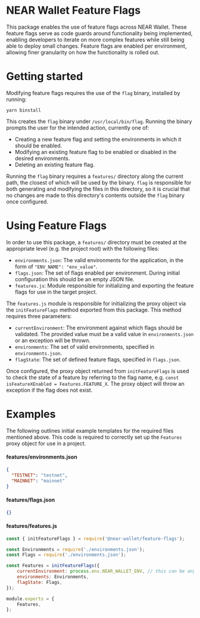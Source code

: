 # NEAR Wallet Feature Flags

This package enables the use of feature flags across NEAR Wallet. These feature flags serve as code guards around
functionality being implemented, enabling developers to iterate on more complex features while still being able to
deploy small changes. Feature flags are enabled per environment, allowing finer granularity on how the functionality
is rolled out.

Getting started
===

Modifying feature flags requires the use of the `flag` binary, installed by running:

`yarn binstall`

This creates the `flag` binary under `/usr/local/bin/flag`. Running the binary prompts the user for the intended action,
currently one of:
- Creating a new feature flag and setting the environments in which it should be enabled.
- Modifying an existing feature flag to be enabled or disabled in the desired environments.
- Deleting an existing feature flag.

Running the `flag` binary requires a `features/` directory along the current path, the closest of which will be used
by the binary. `flag` is responsible for both generating and modifying the files in this directory, so it is crucial
that no changes are made to this directory's contents outside the `flag` binary once configured.

Using Feature Flags
===

In order to use this package, a `features/` directory must be created at the appropriate level (e.g. the project root) with
the following files:
- `environments.json`: The valid environments for the application, in the form of `"ENV_NAME": "env_value"`.
- `flags.json`: The set of flags enabled per environment. During initial configuration this should be an empty JSON file.
- `features.js`: Module responsible for initializing and exporting the feature flags for use in the target project.

The `features.js` module is responsible for initializing the proxy object via the `initFeatureFlags` method exported from
this package. This method requires three parameters:
- `currentEnvironment`: The environment against which flags should be validated. The provided value must be a valid value in `environments.json` or an exception will be thrown.
- `environments`: The set of valid environments, specified in `environments.json`. 
- `flagState`: The set of defined feature flags, specified in `flags.json`.

Once configured, the proxy object returned from `initFeatureFlags` is used to check the state of a feature by referring to
the flag name, e.g. `const isFeatureXEnabled = Features.FEATURE_X`. The proxy object will throw an exception if the
flag does not exist.

Examples
===

The following outlines initial example templates for the required files mentioned above. This code is required to correctly
set up the `Features` proxy object for use in a project.

#### features/environments.json
```json
{
  "TESTNET": "testnet",
  "MAINNET": "mainnet"
}
```

#### features/flags.json
```json
{}
```

#### features/features.js
```js
const { initFeatureFlags } = require('@near-wallet/feature-flags');

const Environments = require('./environments.json');
const Flags = require('./environments.json');

const Features = initFeatureFlags({
    currentEnvironment: process.env.NEAR_WALLET_ENV, // this can be any environment-derived value so long as it matches a value from environments.json
    environments: Environments,
    flagState: Flags,
});

module.exports = {
    Features,
};
```
